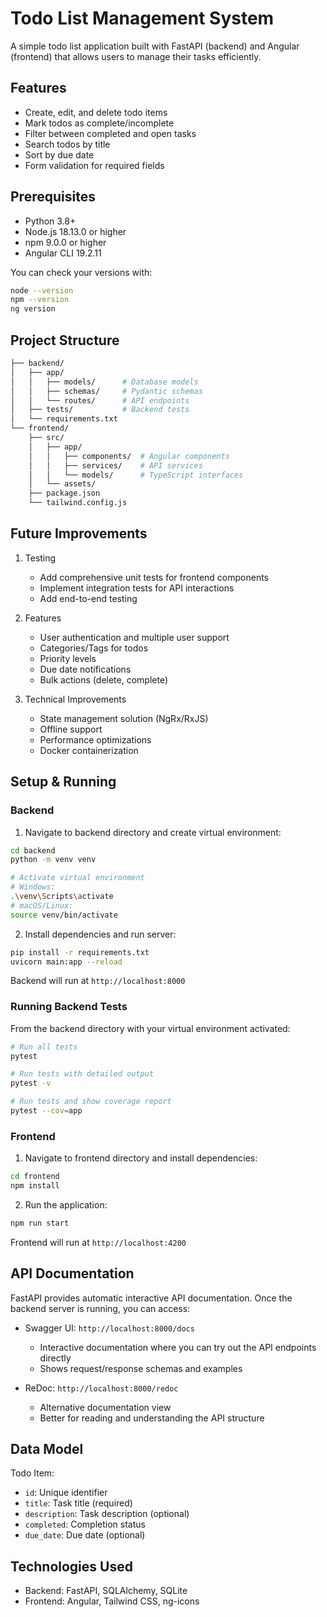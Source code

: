# Todo List Management System

A simple todo list application built with FastAPI (backend) and Angular (frontend) that allows users to manage their tasks efficiently.

## Features

- Create, edit, and delete todo items
- Mark todos as complete/incomplete
- Filter between completed and open tasks
- Search todos by title
- Sort by due date
- Form validation for required fields

## Prerequisites

- Python 3.8+
- Node.js 18.13.0 or higher
- npm 9.0.0 or higher
- Angular CLI 19.2.11

You can check your versions with:

```bash
node --version
npm --version
ng version
```

## Project Structure

```bash
├── backend/
│   ├── app/
│   │   ├── models/      # Database models
│   │   ├── schemas/     # Pydantic schemas
│   │   └── routes/      # API endpoints
│   ├── tests/           # Backend tests
│   └── requirements.txt
└── frontend/
    ├── src/
    │   ├── app/
    │   │   ├── components/  # Angular components
    │   │   ├── services/    # API services
    │   │   └── models/      # TypeScript interfaces
    │   └── assets/
    ├── package.json
    └── tailwind.config.js
```

## Future Improvements

1. Testing

   - Add comprehensive unit tests for frontend components
   - Implement integration tests for API interactions
   - Add end-to-end testing

2. Features

   - User authentication and multiple user support
   - Categories/Tags for todos
   - Priority levels
   - Due date notifications
   - Bulk actions (delete, complete)

3. Technical Improvements
   - State management solution (NgRx/RxJS)
   - Offline support
   - Performance optimizations
   - Docker containerization

## Setup & Running

### Backend

1. Navigate to backend directory and create virtual environment:

```bash
cd backend
python -m venv venv

# Activate virtual environment
# Windows:
.\venv\Scripts\activate
# macOS/Linux:
source venv/bin/activate
```

2. Install dependencies and run server:

```bash
pip install -r requirements.txt
uvicorn main:app --reload
```

Backend will run at `http://localhost:8000`

### Running Backend Tests

From the backend directory with your virtual environment activated:

```bash
# Run all tests
pytest

# Run tests with detailed output
pytest -v

# Run tests and show coverage report
pytest --cov=app
```

### Frontend

1. Navigate to frontend directory and install dependencies:

```bash
cd frontend
npm install
```

2. Run the application:

```bash
npm run start
```

Frontend will run at `http://localhost:4200`

## API Documentation

FastAPI provides automatic interactive API documentation. Once the backend server is running, you can access:

- Swagger UI: `http://localhost:8000/docs`

  - Interactive documentation where you can try out the API endpoints directly
  - Shows request/response schemas and examples

- ReDoc: `http://localhost:8000/redoc`
  - Alternative documentation view
  - Better for reading and understanding the API structure

## Data Model

Todo Item:

- `id`: Unique identifier
- `title`: Task title (required)
- `description`: Task description (optional)
- `completed`: Completion status
- `due_date`: Due date (optional)

## Technologies Used

- Backend: FastAPI, SQLAlchemy, SQLite
- Frontend: Angular, Tailwind CSS, ng-icons
